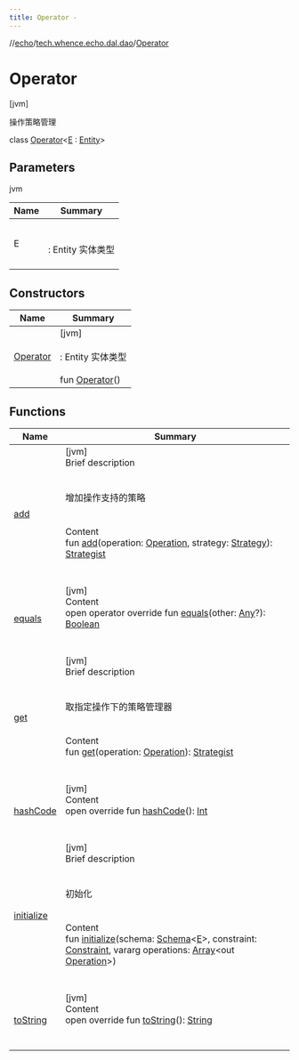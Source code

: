 ```yaml
---
title: Operator -
---
```

//[echo](../../index.md)/[tech.whence.echo.dal.dao](../index.md)/[Operator](index.md)



# Operator  
 [jvm] 

操作策略管理

class [Operator](index.md)<[E](index.md) : [Entity](../../tech.whence.echo.dal.entity/-entity/index.md)>   


## Parameters  
  
jvm  
  
|  Name|  Summary| 
|---|---|
| E| <br><br>: Entity 实体类型<br><br>
  


## Constructors  
  
|  Name|  Summary| 
|---|---|
| [Operator](-operator.md)|  [jvm] <br><br>: Entity 实体类型<br><br>fun [Operator](-operator.md)()   <br>


## Functions  
  
|  Name|  Summary| 
|---|---|
| [add](add.md)| [jvm]  <br>Brief description  <br><br><br>增加操作支持的策略<br><br>  <br>Content  <br>fun [add](add.md)(operation: [Operation](../-operation/index.md), strategy: [Strategy](../../tech.whence.echo.strategy/-strategy/index.md)): [Strategist](../../tech.whence.echo.strategy/-strategist/index.md)  <br><br><br>
| [equals](../../tech.whence.echo.webclient.response.exception/-response-unrecognized-exception/index.md#kotlin/Any/equals/#kotlin.Any?/PointingToDeclaration/)| [jvm]  <br>Content  <br>open operator override fun [equals](../../tech.whence.echo.webclient.response.exception/-response-unrecognized-exception/index.md#kotlin/Any/equals/#kotlin.Any?/PointingToDeclaration/)(other: [Any](https://kotlinlang.org/api/latest/jvm/stdlib/kotlin/-any/index.html)?): [Boolean](https://kotlinlang.org/api/latest/jvm/stdlib/kotlin/-boolean/index.html)  <br><br><br>
| [get](get.md)| [jvm]  <br>Brief description  <br><br><br>取指定操作下的策略管理器<br><br>  <br>Content  <br>fun [get](get.md)(operation: [Operation](../-operation/index.md)): [Strategist](../../tech.whence.echo.strategy/-strategist/index.md)  <br><br><br>
| [hashCode](../../tech.whence.echo.webclient.response.exception/-response-unrecognized-exception/index.md#kotlin/Any/hashCode/#/PointingToDeclaration/)| [jvm]  <br>Content  <br>open override fun [hashCode](../../tech.whence.echo.webclient.response.exception/-response-unrecognized-exception/index.md#kotlin/Any/hashCode/#/PointingToDeclaration/)(): [Int](https://kotlinlang.org/api/latest/jvm/stdlib/kotlin/-int/index.html)  <br><br><br>
| [initialize](initialize.md)| [jvm]  <br>Brief description  <br><br><br>初始化<br><br>  <br>Content  <br>fun [initialize](initialize.md)(schema: [Schema](../../tech.whence.echo.dal.schema/-schema/index.md)<[E](index.md)>, constraint: [Constraint](../../tech.whence.echo.dal.schema.key/-constraint/index.md), vararg operations: [Array](https://kotlinlang.org/api/latest/jvm/stdlib/kotlin/-array/index.html)<out [Operation](../-operation/index.md)>)  <br><br><br>
| [toString](../../tech.whence.echo.webclient.response.exception/-response-unrecognized-exception/index.md#kotlin/Any/toString/#/PointingToDeclaration/)| [jvm]  <br>Content  <br>open override fun [toString](../../tech.whence.echo.webclient.response.exception/-response-unrecognized-exception/index.md#kotlin/Any/toString/#/PointingToDeclaration/)(): [String](https://kotlinlang.org/api/latest/jvm/stdlib/kotlin/-string/index.html)  <br><br><br>

